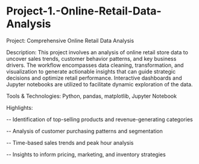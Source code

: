 # Project-1.-Online-Retail-Data-Analysis
Project: Comprehensive Online Retail Data Analysis

Description: This project involves an analysis of online retail store data to uncover sales trends, customer behavior patterns, and key business drivers. The workflow encompasses data cleaning, transformation, and visualization to generate actionable insights that can guide strategic decisions and optimize retail performance. Interactive dashboards and Jupyter notebooks are utilized to facilitate dynamic exploration of the data.

Tools & Technologies: Python, pandas, matplotlib,  Jupyter Notebook

Highlights:

-- Identification of top-selling products and revenue-generating categories

-- Analysis of customer purchasing patterns and segmentation

-- Time-based sales trends and peak hour analysis

-- Insights to inform pricing, marketing, and inventory strategies
